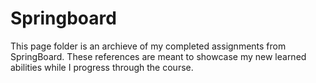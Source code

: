# Springboard

This page folder is an archieve of my completed assignments from SpringBoard. These references are meant to showcase my new learned abilities while I progress through the course.
